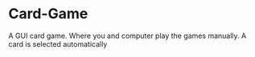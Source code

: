 # Card-Game
A GUI card game. Where you and computer play the games manually. A card is selected automatically
